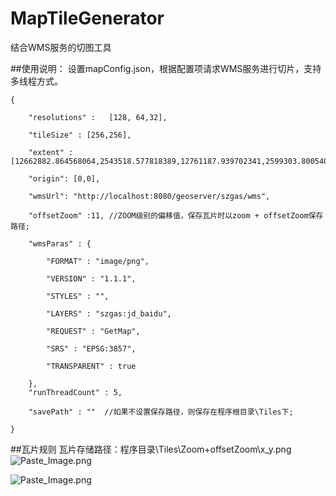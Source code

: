# MapTileGenerator
结合WMS服务的切图工具

##使用说明：
设置mapConfig.json，根据配置项请求WMS服务进行切片，支持多线程方式。


	{
	
		"resolutions" :   [128, 64,32], 
		
		"tileSize" : [256,256],
		
		"extent" : [12662882.864568064,2543518.577818389,12761187.939702341,2599303.8005401082], 
		
		"origin": [0,0],
		
		"wmsUrl": "http://localhost:8080/geoserver/szgas/wms",
		
		"offsetZoom" :11, //ZOOM级别的偏移值，保存瓦片时以zoom + offsetZoom保存路径;
		
		"wmsParas" : {
		
			"FORMAT" : "image/png",
			
			"VERSION" : "1.1.1",
			
			"STYLES" : "",
			
			"LAYERS" : "szgas:jd_baidu",
			
			"REQUEST" : "GetMap",
			
			"SRS" : "EPSG:3857",
			
			"TRANSPARENT" : true
			
		},
		"runThreadCount" : 5,
		
		"savePath" : ""  //如果不设置保存路径，则保存在程序根目录\Tiles下;

	}

##瓦片规则
瓦片存储路径：程序目录\Tiles\Zoom+offsetZoom\x_y.png
![Paste_Image.png](http://upload-images.jianshu.io/upload_images/2137628-204d853cce816a7d.png?imageMogr2/auto-orient/strip%7CimageView2/2/w/1240)

![Paste_Image.png](http://upload-images.jianshu.io/upload_images/2137628-77c29b8d13114922.png?imageMogr2/auto-orient/strip%7CimageView2/2/w/1240)
